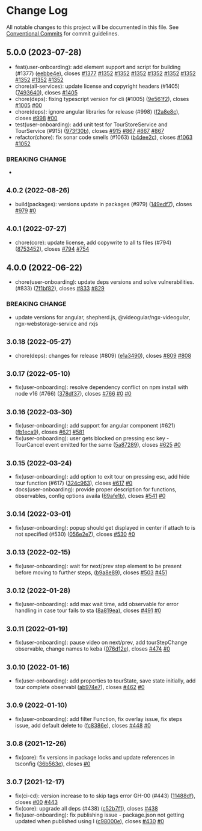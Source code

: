 # Change Log

All notable changes to this project will be documented in this file.
See [Conventional Commits](https://conventionalcommits.org) for commit guidelines.

## 5.0.0 (2023-07-28)

* feat(user-onboarding): add element support and script for building (#1377) ([eebbe4e](https://github.com/sourcefuse/loopback4-microservice-catalog/commit/eebbe4e)), closes [#1377](https://github.com/sourcefuse/loopback4-microservice-catalog/issues/1377) [#1352](https://github.com/sourcefuse/loopback4-microservice-catalog/issues/1352) [#1352](https://github.com/sourcefuse/loopback4-microservice-catalog/issues/1352) [#1352](https://github.com/sourcefuse/loopback4-microservice-catalog/issues/1352) [#1352](https://github.com/sourcefuse/loopback4-microservice-catalog/issues/1352) [#1352](https://github.com/sourcefuse/loopback4-microservice-catalog/issues/1352) [#1352](https://github.com/sourcefuse/loopback4-microservice-catalog/issues/1352) [#1352](https://github.com/sourcefuse/loopback4-microservice-catalog/issues/1352) [#1352](https://github.com/sourcefuse/loopback4-microservice-catalog/issues/1352) [#1352](https://github.com/sourcefuse/loopback4-microservice-catalog/issues/1352)
* chore(all-services): update license and copyright headers (#1405) ([7493640](https://github.com/sourcefuse/loopback4-microservice-catalog/commit/7493640)), closes [#1405](https://github.com/sourcefuse/loopback4-microservice-catalog/issues/1405)
* chore(deps): fixing typescript version for cli (#1005) ([9e561f2](https://github.com/sourcefuse/loopback4-microservice-catalog/commit/9e561f2)), closes [#1005](https://github.com/sourcefuse/loopback4-microservice-catalog/issues/1005) [#00](https://github.com/sourcefuse/loopback4-microservice-catalog/issues/00)
* chore(deps): ignore angular libraries for release (#998) ([f2a8e8c](https://github.com/sourcefuse/loopback4-microservice-catalog/commit/f2a8e8c)), closes [#998](https://github.com/sourcefuse/loopback4-microservice-catalog/issues/998) [#00](https://github.com/sourcefuse/loopback4-microservice-catalog/issues/00)
* test(user-onboarding): add unit test for TourStoreService and TourService (#915) ([973f30b](https://github.com/sourcefuse/loopback4-microservice-catalog/commit/973f30b)), closes [#915](https://github.com/sourcefuse/loopback4-microservice-catalog/issues/915) [#867](https://github.com/sourcefuse/loopback4-microservice-catalog/issues/867) [#867](https://github.com/sourcefuse/loopback4-microservice-catalog/issues/867) [#867](https://github.com/sourcefuse/loopback4-microservice-catalog/issues/867)
* refactor(chore): fix sonar code smells (#1063) ([b4dee2c](https://github.com/sourcefuse/loopback4-microservice-catalog/commit/b4dee2c)), closes [#1063](https://github.com/sourcefuse/loopback4-microservice-catalog/issues/1063) [#1052](https://github.com/sourcefuse/loopback4-microservice-catalog/issues/1052)


### BREAKING CHANGE

* 




## <small>4.0.2 (2022-08-26)</small>

* build(packages): versions update in packages (#979) ([149edf7](https://github.com/sourcefuse/loopback4-microservice-catalog/commit/149edf7)), closes [#979](https://github.com/sourcefuse/loopback4-microservice-catalog/issues/979) [#0](https://github.com/sourcefuse/loopback4-microservice-catalog/issues/0)





## <small>4.0.1 (2022-07-27)</small>

* chore(core): update license, add copywrite to all ts files (#794) ([8753452](https://github.com/sourcefuse/loopback4-microservice-catalog/commit/8753452)), closes [#794](https://github.com/sourcefuse/loopback4-microservice-catalog/issues/794) [#754](https://github.com/sourcefuse/loopback4-microservice-catalog/issues/754)





## 4.0.0 (2022-06-22)

* chore(user-onboarding): update deps versions and solve vulnerabilities. (#833) ([7f1bf82](https://github.com/sourcefuse/loopback4-microservice-catalog/commit/7f1bf82)), closes [#833](https://github.com/sourcefuse/loopback4-microservice-catalog/issues/833) [#829](https://github.com/sourcefuse/loopback4-microservice-catalog/issues/829)


### BREAKING CHANGE

* update versions for angular, shepherd.js, @videogular/ngx-videogular, ngx-webstorage-service and rxjs




## <small>3.0.18 (2022-05-27)</small>

* chore(deps): changes for release (#809) ([e1a3490](https://github.com/sourcefuse/loopback4-microservice-catalog/commit/e1a3490)), closes [#809](https://github.com/sourcefuse/loopback4-microservice-catalog/issues/809) [#808](https://github.com/sourcefuse/loopback4-microservice-catalog/issues/808)





## <small>3.0.17 (2022-05-10)</small>

* fix(user-onboarding): resolve dependency conflict on npm install with node v16 (#766) ([378df37](https://github.com/sourcefuse/loopback4-microservice-catalog/commit/378df37)), closes [#766](https://github.com/sourcefuse/loopback4-microservice-catalog/issues/766) [#0](https://github.com/sourcefuse/loopback4-microservice-catalog/issues/0) [#0](https://github.com/sourcefuse/loopback4-microservice-catalog/issues/0)





## <small>3.0.16 (2022-03-30)</small>

* fix(user-onboarding): add support for angular component (#621) ([fb1eca9](https://github.com/sourcefuse/loopback4-microservice-catalog/commit/fb1eca9)), closes [#621](https://github.com/sourcefuse/loopback4-microservice-catalog/issues/621) [#581](https://github.com/sourcefuse/loopback4-microservice-catalog/issues/581)
* fix(user-onboarding): user gets blocked on pressing esc key - TourCancel event emitted for the same  ([5a87289](https://github.com/sourcefuse/loopback4-microservice-catalog/commit/5a87289)), closes [#625](https://github.com/sourcefuse/loopback4-microservice-catalog/issues/625) [#0](https://github.com/sourcefuse/loopback4-microservice-catalog/issues/0)





## <small>3.0.15 (2022-03-24)</small>

* fix(user-onboarding): add option to exit tour on pressing esc, add hide tour function (#617) ([324c963](https://github.com/sourcefuse/loopback4-microservice-catalog/commit/324c963)), closes [#617](https://github.com/sourcefuse/loopback4-microservice-catalog/issues/617) [#0](https://github.com/sourcefuse/loopback4-microservice-catalog/issues/0)
* docs(user-onboarding):  provide proper description for functions, observables, config options availa ([69afe1b](https://github.com/sourcefuse/loopback4-microservice-catalog/commit/69afe1b)), closes [#541](https://github.com/sourcefuse/loopback4-microservice-catalog/issues/541) [#0](https://github.com/sourcefuse/loopback4-microservice-catalog/issues/0)





## <small>3.0.14 (2022-03-01)</small>

* fix(user-onboarding): popup should get displayed in center if attach to is not specified (#530) ([056e2e7](https://github.com/sourcefuse/loopback4-microservice-catalog/commit/056e2e7)), closes [#530](https://github.com/sourcefuse/loopback4-microservice-catalog/issues/530) [#0](https://github.com/sourcefuse/loopback4-microservice-catalog/issues/0)





## <small>3.0.13 (2022-02-15)</small>

* fix(user-onboarding): wait for next/prev step element to be present before moving to further steps,  ([b9a8e89](https://github.com/sourcefuse/loopback4-microservice-catalog/commit/b9a8e89)), closes [#503](https://github.com/sourcefuse/loopback4-microservice-catalog/issues/503) [#451](https://github.com/sourcefuse/loopback4-microservice-catalog/issues/451)





## <small>3.0.12 (2022-01-28)</small>

* fix(user-onboarding): add max wait time, add observable for error handling in case tour fails to sta ([8a819ea](https://github.com/sourcefuse/loopback4-microservice-catalog/commit/8a819ea)), closes [#491](https://github.com/sourcefuse/loopback4-microservice-catalog/issues/491) [#0](https://github.com/sourcefuse/loopback4-microservice-catalog/issues/0)





## <small>3.0.11 (2022-01-19)</small>

* fix(user-onboarding): pause video on next/prev,  add tourStepChange observable, change names to keba ([076d12e](https://github.com/sourcefuse/loopback4-microservice-catalog/commit/076d12e)), closes [#474](https://github.com/sourcefuse/loopback4-microservice-catalog/issues/474) [#0](https://github.com/sourcefuse/loopback4-microservice-catalog/issues/0)





## <small>3.0.10 (2022-01-16)</small>

* fix(user-onboarding): add properties to tourState, save state initially, add tour complete observabl ([ab974e7](https://github.com/sourcefuse/loopback4-microservice-catalog/commit/ab974e7)), closes [#462](https://github.com/sourcefuse/loopback4-microservice-catalog/issues/462) [#0](https://github.com/sourcefuse/loopback4-microservice-catalog/issues/0)





## <small>3.0.9 (2022-01-10)</small>

* fix(user-onboarding): add filter Function, fix overlay issue, fix steps issue, add default delete to ([fc8386e](https://github.com/sourcefuse/loopback4-microservice-catalog/commit/fc8386e)), closes [#448](https://github.com/sourcefuse/loopback4-microservice-catalog/issues/448) [#0](https://github.com/sourcefuse/loopback4-microservice-catalog/issues/0)





## <small>3.0.8 (2021-12-26)</small>

* fix(core): fix versions in package locks and update references in tsconfig ([36b563e](https://github.com/sourcefuse/loopback4-microservice-catalog/commit/36b563e)), closes [#0](https://github.com/sourcefuse/loopback4-microservice-catalog/issues/0)





## <small>3.0.7 (2021-12-17)</small>

* fix(ci-cd): version increase to to skip tags error GH-00 (#443) ([11488df](https://github.com/sourcefuse/loopback4-microservice-catalog/commit/11488df)), closes [#00](https://github.com/sourcefuse/loopback4-microservice-catalog/issues/00) [#443](https://github.com/sourcefuse/loopback4-microservice-catalog/issues/443)
* fix(core): upgrade all deps (#438) ([c52b7f1](https://github.com/sourcefuse/loopback4-microservice-catalog/commit/c52b7f1)), closes [#438](https://github.com/sourcefuse/loopback4-microservice-catalog/issues/438)
* fix(user-onboarding): fix publishing issue - package.json not getting updated when published using l ([c98000e](https://github.com/sourcefuse/loopback4-microservice-catalog/commit/c98000e)), closes [#430](https://github.com/sourcefuse/loopback4-microservice-catalog/issues/430) [#0](https://github.com/sourcefuse/loopback4-microservice-catalog/issues/0)
